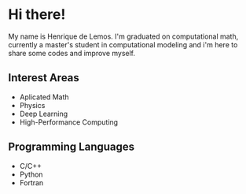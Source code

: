 # Hi there! 

My name is Henrique de Lemos. I'm graduated on computational math, currently a master's student in computational modeling and i'm here to share some codes and improve myself.

## Interest Areas
- Aplicated Math
- Physics
- Deep Learning
- High-Performance Computing

## Programming Languages
- C/C++
- Python
- Fortran
